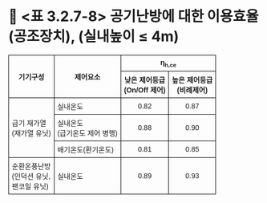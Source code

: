 # 🔹 <표 3.2.7-8> 공기난방에 대한 이용효율(공조장치), (실내높이 ≤ 4m)

<!DOCTYPE html>
<html lang="ko">
<head>
  <meta charset="UTF-8">
  <title>제어등급별 ηh,ce</title>
  <style>
    table {
      border-collapse: collapse;
      width: 90%;
      font-family: "Malgun Gothic", sans-serif;
      font-size: 14px;
      text-align: center;
    }
    th, td {
      border: 1px solid black;
      padding: 6px;
    }
    td.left {
      text-align: left;
    }
  </style>
</head>
<body>
  <table>
    <tr>
      <th rowspan="2">기기구성</th>
      <th rowspan="2">제어요소</th>
      <th colspan="2">η<sub>h,ce</sub></th>
    </tr>
    <tr>
      <th>낮은 제어등급<br>(On/Off 제어)</th>
      <th>높은 제어등급<br>(비례제어)</th>
    </tr>
    <tr>
      <td rowspan="3" class="left">급기 재가열<br>(재가열 유닛)</td>
      <td class="left">실내온도</td>
      <td>0.82</td>
      <td>0.87</td>
    </tr>
    <tr>
      <td class="left">실내온도<br>(급기온도 제어 병행)</td>
      <td>0.88</td>
      <td>0.90</td>
    </tr>
    <tr>
      <td class="left">배기온도(환기온도)</td>
      <td>0.81</td>
      <td>0.85</td>
    </tr>
    <tr>
      <td class="left">순환온풍난방<br>(인덕션 유닛,<br>팬코일 유닛)</td>
      <td class="left">실내온도</td>
      <td>0.89</td>
      <td>0.93</td>
    </tr>
  </table>
</body>
</html>
